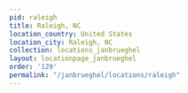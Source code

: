 ```yaml
---
pid: raleigh
title: Raleigh, NC
location_country: United States
location_city: Raleigh, NC
collection: locations_janbrueghel
layout: locationpage_janbrueghel
order: '129'
permalink: "/janbrueghel/locations/raleigh"
---
```

